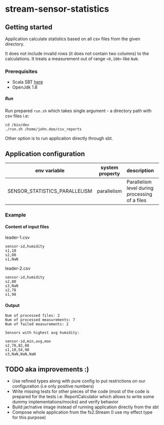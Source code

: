 # stream-sensor-statistics

## Getting started

Application calculate statistics based on all csv files from the given directory.

It does not include invalid rows (it does not contain two columns) to the calculations.
It treats a measurement out of range `<0,100>` like `NaN`.   

### Prerequisites

* Scala SBT [here](https://www.scala-sbt.org/)
* OpenJdk 1.8


##### Run  
Run prepared `run.sh` which takes single argument - a directory path with csv files  i.e: 
```
cd /bin/dev
./run.sh /home/john.doe/csv_reports
```

Other option is to run application directly through sbt. 

## Application configuration

|env variable|system property|description|default value|example value|
|---|---|---|---|---|
| SENSOR_STATISTICS_PARALLELISM | parallelism | Parallelism level during processing of a files | 2 | 99 |

### Example

#### Content of input files

leader-1.csv
```
sensor-id,humidity
s1,10
s2,88
s1,NaN
```

leader-2.csv
```
sensor-id,humidity
s2,80
s3,NaN
s2,78
s1,98
```

#### Output

```
Num of processed files: 2
Num of processed measurements: 7
Num of failed measurements: 2

Sensors with highest avg humidity:

sensor-id,min,avg,max
s2,78,82,88
s1,10,54,98
s3,NaN,NaN,NaN
```


## TODO aka improvements :)
- Use refined types along with pure config to put restrictions on our configuration (i.e only positive numbers)
- Write missing tests for other pieces of the code 
(most of the code is prepared for the tests i.e: ReportCalculator which allows to write some dummy implementations/mocks) and verify behavior
- Build jar/native image instead of running application directly from the sbt
- Compose whole application from the fs2.Stream (I use my effect type for this purpose)
